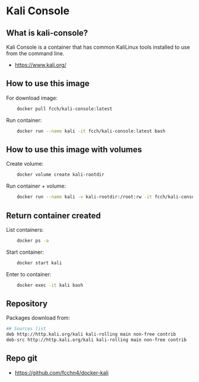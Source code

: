 # Kali Console

## What is kali-console?

Kali Console is a container that has common KaliLinux tools installed to use from the command line.

- https://www.kali.org/

## How to use this image

For download image:

```sh
    docker pull fcch/kali-console:latest
```

Run container:

```sh
    docker run --name kali -it fcch/kali-console:latest bash
```

## How to use this image with volumes

Create volume:

```sh
    docker volume create kali-rootdir
```

Run container + volume:

```sh
    docker run --name kali -v kali-rootdir:/root:rw -it fcch/kali-console:latest bash
```

## Return container created

List containers: 

```sh 
    docker ps -a
```

Start container: 

```sh
    docker start kali
```

Enter to container: 

```sh 
    docker exec -it kali bash
```

## Repository

Packages download from: 

```sh
## Sources list
deb http://http.kali.org/kali kali-rolling main non-free contrib
deb-src http://http.kali.org/kali kali-rolling main non-free contrib
```

## Repo git

- https://github.com/fcchn4/docker-kali